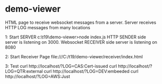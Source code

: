# demo-viewer
HTML page to receive websocket messages from a server. Server receives HTTP LOG messages from many locations

1:  Start SERVER
c:\t19\demo-viewer>node index.js
HTTP SENDER side server is listening on 3000.  Websocket RECEIVER side  server is listening on 8080


2: Start Receiver Page
file:///C:/t19/demo-viewer/receiver/index.html

3: Test
curl http://localhost/?LOG=CAS:Cert-issued
curl http://localhost/?LOG=QTR:external
curl http://localhost/?LOG=DEV:embeeded
curl http://localhost/?LOG=AWS:Just

